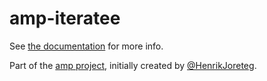 # amp-iteratee

See [the documentation](http://amp-project.com#amp-iteratee) for more info.

Part of the [amp project](http://amp-project.com#amp-iteratee), initially created by [@HenrikJoreteg](http://twitter.com/henrikjoreteg).